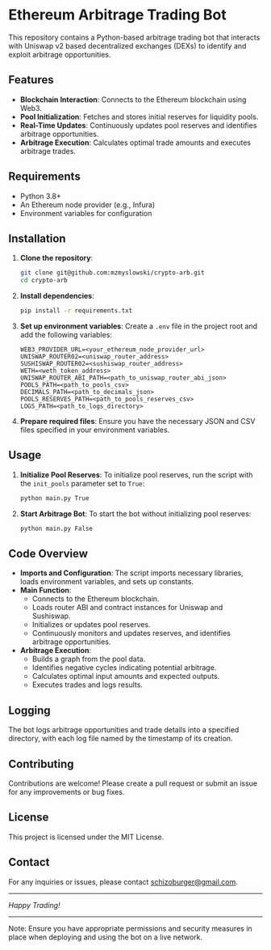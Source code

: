 # Ethereum Arbitrage Trading Bot

This repository contains a Python-based arbitrage trading bot that interacts with Uniswap v2 based decentralized exchanges (DEXs) to identify and exploit arbitrage opportunities.

## Features

- **Blockchain Interaction**: Connects to the Ethereum blockchain using Web3.
- **Pool Initialization**: Fetches and stores initial reserves for liquidity pools.
- **Real-Time Updates**: Continuously updates pool reserves and identifies arbitrage opportunities.
- **Arbitrage Execution**: Calculates optimal trade amounts and executes arbitrage trades.

## Requirements

- Python 3.8+
- An Ethereum node provider (e.g., Infura)
- Environment variables for configuration

## Installation

1. **Clone the repository**:
   ```sh
   git clone git@github.com:mzmyslowski/crypto-arb.git
   cd crypto-arb
   ```

2. **Install dependencies**:
   ```sh
   pip install -r requirements.txt
   ```

3. **Set up environment variables**:
   Create a `.env` file in the project root and add the following variables:
   ```env
   WEB3_PROVIDER_URL=<your_ethereum_node_provider_url>
   UNISWAP_ROUTER02=<uniswap_router_address>
   SUSHISWAP_ROUTER02=<sushiswap_router_address>
   WETH=<weth_token_address>
   UNISWAP_ROUTER_ABI_PATH=<path_to_uniswap_router_abi_json>
   POOLS_PATH=<path_to_pools_csv>
   DECIMALS_PATH=<path_to_decimals_json>
   POOLS_RESERVES_PATH=<path_to_pools_reserves_csv>
   LOGS_PATH=<path_to_logs_directory>
   ```

4. **Prepare required files**:
   Ensure you have the necessary JSON and CSV files specified in your environment variables.

## Usage

1. **Initialize Pool Reserves**:
   To initialize pool reserves, run the script with the `init_pools` parameter set to `True`:
   ```sh
   python main.py True
   ```

2. **Start Arbitrage Bot**:
   To start the bot without initializing pool reserves:
   ```sh
   python main.py False
   ```

## Code Overview

- **Imports and Configuration**: The script imports necessary libraries, loads environment variables, and sets up constants.
- **Main Function**:
  - Connects to the Ethereum blockchain.
  - Loads router ABI and contract instances for Uniswap and Sushiswap.
  - Initializes or updates pool reserves.
  - Continuously monitors and updates reserves, and identifies arbitrage opportunities.
- **Arbitrage Execution**:
  - Builds a graph from the pool data.
  - Identifies negative cycles indicating potential arbitrage.
  - Calculates optimal input amounts and expected outputs.
  - Executes trades and logs results.

## Logging

The bot logs arbitrage opportunities and trade details into a specified directory, with each log file named by the timestamp of its creation.

## Contributing

Contributions are welcome! Please create a pull request or submit an issue for any improvements or bug fixes.

## License

This project is licensed under the MIT License. 

## Contact

For any inquiries or issues, please contact [schizoburger@gmail.com](mailto:schizoburger@gmail.com).

---

*Happy Trading!*

---

Note: Ensure you have appropriate permissions and security measures in place when deploying and using the bot on a live network.
